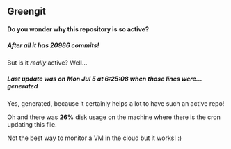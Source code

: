 ## Greengit

#### Do you wonder why this repository is so active?

##### After all it has 20986 commits!

But is it *really* active? Well...

##### Last update was on Mon Jul 5 at 6:25:08 when those lines were... generated

Yes, generated, because it certainly helps a lot to have such an active repo!

Oh and there was **26%** disk usage on the machine
where there is the cron updating this file.

Not the best way to monitor a VM in the cloud but it works! :)
